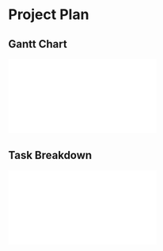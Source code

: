 # Project Plan  

## Gantt Chart  

![](media/MIMS_Project_Plan_FINAL_Gantt.pdf)  

## Task Breakdown  

![](media/MIMS_Project_Plan_FINAL_Tasks.pdf)   
